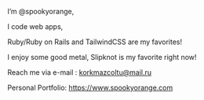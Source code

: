 I’m @spookyorange,

I code web apps,

Ruby/Ruby on Rails and TailwindCSS are my favorites!

I enjoy some good metal, Slipknot is my favorite right now!

Reach me via e-mail : korkmazcoltu@mail.ru


Personal Portfolio: https://www.spookyorange.com


<!---
spookyorange/spookyorange is a ✨ special ✨ repository because its `README.md` (this file) appears on your GitHub profile.
You can click the Preview link to take a look at your changes.
--->
